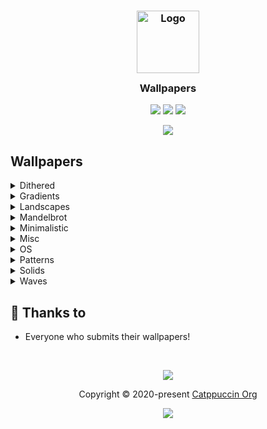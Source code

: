 <h3 align="center">
	<img src="https://raw.githubusercontent.com/catppuccin/catppuccin/main/assets/logos/exports/1544x1544_circle.png" width="100" alt="Logo"/><br/>
	<img src="https://raw.githubusercontent.com/catppuccin/catppuccin/dev/assets/misc/transparent.png" height="30" width="0px"/>
	Wallpapers
	<img src="https://raw.githubusercontent.com/catppuccin/catppuccin/dev/assets/misc/transparent.png" height="30" width="0px"/>
</h3>

<p align="center">
    <a href="https://github.com/kappq/catppuccin-wallpapers/stargazers"><img src="https://img.shields.io/github/stars/kappq/catppuccin-wallpapers?colorA=1e1e28&colorB=c9cbff&style=for-the-badge&logo=starship style=for-the-badge"></a>
    <a href="https://github.com/kappq/catppuccin-wallpapers/issues"><img src="https://img.shields.io/github/issues/kappq/catppuccin-wallpapers?colorA=1e1e28&colorB=f7be95&style=for-the-badge"></a>
    <a href="https://github.com/kappq/catppuccin-wallpapers/contributors"><img src="https://img.shields.io/github/contributors/kappq/catppuccin-wallpapers?colorA=1e1e28&colorB=b1e1a6&style=for-the-badge"></a>
</p>

<p align="center">
  <img src="https://raw.githubusercontent.com/kappq/catppuccin-wallpapers/main/minimalistic/flamingo_unicat.png" style="border-radius:2%"/>
</p>

## Wallpapers

<details>
    <summary>Dithered</summary>
    <img src="dithered/barn.png">
    <img src="dithered/lighthouse.png">
    <img src="dithered/marketplace.png">
    <img src="dithered/motorbikes.png">
</details>

<details>
    <summary>Gradients</summary>
    <img src="gradients/bkg1_bkg5.png">
    <img src="gradients/bkg3_bkg5.png">
    <img src="gradients/blue_bkg5.png">
    <img src="gradients/blue_green.png">
    <img src="gradients/cyan_bkg5.png">
    <img src="gradients/flamingo_bkg1.png">
    <img src="gradients/flamingo_bkg5.png">
    <img src="gradients/flamingo_peach.png">
    <img src="gradients/flamingo_yellow.png">
    <img src="gradients/green_bkg5.png">
    <img src="gradients/magenta_blue.png">
    <img src="gradients/magenta_pink.png">
    <img src="gradients/peach_bkg5.png">
    <img src="gradients/red_bkg5.png">
    <img src="gradients/red_peach.png">
    <img src="gradients/red_pink.png">
</details>

<details>
    <summary>Landscapes</summary>
    <img src="landscapes/evening-sky.png">
    <img src="landscapes/forrest.png">
    <img src="landscapes/salty_mountains.png">
    <img src="landscapes/shaded_landscape.png">
    <img src="landscapes/yosemite.png">
</details>

<details>
    <summary>Mandelbrot</summary>
    <img src="mandelbrot/mandelbrot_full_blue.png">
    <img src="mandelbrot/mandelbrot_full_flamingo.png">
    <img src="mandelbrot/mandelbrot_full_green.png">
    <img src="mandelbrot/mandelbrot_full_lavender.png">
    <img src="mandelbrot/mandelbrot_full_magenta.png">
    <img src="mandelbrot/mandelbrot_full_maroon.png">
    <img src="mandelbrot/mandelbrot_full_peach.png">
    <img src="mandelbrot/mandelbrot_full_pink.png">
    <img src="mandelbrot/mandelbrot_full_red.png">
    <img src="mandelbrot/mandelbrot_full_rosewater.png">
    <img src="mandelbrot/mandelbrot_full_sky.png">
    <img src="mandelbrot/mandelbrot_full_teal.png">
    <img src="mandelbrot/mandelbrot_full_yellow.png">
    <img src="mandelbrot/mandelbrot_gap_blue.png">
    <img src="mandelbrot/mandelbrot_gap_flamingo.png">
    <img src="mandelbrot/mandelbrot_gap_green.png">
    <img src="mandelbrot/mandelbrot_gap_lavender.png">
    <img src="mandelbrot/mandelbrot_gap_magenta.png">
    <img src="mandelbrot/mandelbrot_gap_maroon.png">
    <img src="mandelbrot/mandelbrot_gap_peach.png">
    <img src="mandelbrot/mandelbrot_gap_pink.png">
    <img src="mandelbrot/mandelbrot_gap_red.png">
    <img src="mandelbrot/mandelbrot_gap_rosewater.png">
    <img src="mandelbrot/mandelbrot_gap_sky.png">
    <img src="mandelbrot/mandelbrot_gap_teal.png">
    <img src="mandelbrot/mandelbrot_gap_yellow.png">
    <img src="mandelbrot/mandelbrot_side_blue.png">
    <img src="mandelbrot/mandelbrot_side_flamingo.png">
    <img src="mandelbrot/mandelbrot_side_green.png">
    <img src="mandelbrot/mandelbrot_side_lavender.png">
    <img src="mandelbrot/mandelbrot_side_magenta.png">
    <img src="mandelbrot/mandelbrot_side_maroon.png">
    <img src="mandelbrot/mandelbrot_side_peach.png">
    <img src="mandelbrot/mandelbrot_side_pink.png">
    <img src="mandelbrot/mandelbrot_side_red.png">
    <img src="mandelbrot/mandelbrot_side_rosewater.png">
    <img src="mandelbrot/mandelbrot_side_sky.png">
    <img src="mandelbrot/mandelbrot_side_teal.png">
    <img src="mandelbrot/mandelbrot_side_yellow.png">
</details>

<details>
    <summary>Minimalistic</summary>
    <img src="minimalistic/black5_unicat.png">
    <img src="minimalistic/blue-cat.png">
    <img src="minimalistic/blue_unicat.png">
    <img src="minimalistic/buttons.png">
    <img src="minimalistic/catppuccin_triangle.png">
    <img src="minimalistic/dark-cat-rosewater.png">
    <img src="minimalistic/dark-cat.png">
    <img src="minimalistic/darker_unicat.png">
    <img src="minimalistic/flamingo-cat.png">
    <img src="minimalistic/flamingo_unicat.png">
    <img src="minimalistic/green-cat.png">
    <img src="minimalistic/hashtags-black.png">
    <img src="minimalistic/heart.jpg">
    <img src="minimalistic/hearts.png">
    <img src="minimalistic/lavender-cat.png">
    <img src="minimalistic/magenta-cat.png">
    <img src="minimalistic/maroon-cat.png">
    <img src="minimalistic/peach-cat.png">
    <img src="minimalistic/peach_unicat.png">
    <img src="minimalistic/pink-cat.png">
    <img src="minimalistic/pink_unicat.png">
    <img src="minimalistic/red-cat.png">
    <img src="minimalistic/red_unicat.png">
    <img src="minimalistic/romb.png">
    <img src="minimalistic/rosewater-cat.png">
    <img src="minimalistic/sky-cat.png">
    <img src="minimalistic/sports.png">
    <img src="minimalistic/teal-cat.png">
    <img src="minimalistic/teal_unicat.png">
    <img src="minimalistic/tetris.png">
    <img src="minimalistic/unicat.png">
    <img src="minimalistic/yellow-cat.png">
</details>

<details>
    <summary>Misc</summary>
    <img src="misc/cat-sound.png">
    <img src="misc/cat_bunnies.png">
    <img src="misc/cat_colors.png">
    <img src="misc/cat_pacman.png">
    <img src="misc/comfy-home.png">
    <img src="misc/doggocat.png">
    <img src="misc/feet-on-the-dashboard.png">
    <img src="misc/lonely-fish.png">
    <img src="misc/rainbow.png">
    <img src="misc/virus.png">
    <img src="misc/windows-error.jpg">
</details>

<details>
    <summary>OS</summary>
    <img src="os/alpine-black-4k.png">
    <img src="os/alpine-magenta-blue-1920x1080.png">
    <img src="os/alpine-magenta-pink-1920x1080.png">
    <img src="os/android-black-4k.png">
    <img src="os/android-magenta-blue-1920x1080.png">
    <img src="os/android-magenta-pink-1920x1080.png">
    <img src="os/apple-black-4k.png">
    <img src="os/apple-blue-black-1920x1080.png">
    <img src="os/apple-colors-big-4k.png">
    <img src="os/apple-colors-small-4k.png">
    <img src="os/apple-magenta-blue-1920x1080.png">
    <img src="os/apple-magenta-pink-1920x1080.png">
    <img src="os/arch-black-4k.png">
    <img src="os/arch-magenta-blue-1920x1080.png">
    <img src="os/arch-magenta-pink-1920x1080.png">
    <img src="os/arch-rainbow-1920x1080.png">
    <img src="os/arco-black-4k.png">
    <img src="os/arco-magenta-blue-1920x1080.png">
    <img src="os/arco-magenta-pink-1920x1080.png">
    <img src="os/artix-black-4k.png">
    <img src="os/artix-magenta-blue-1920x1080.png">
    <img src="os/artix-magenta-pink-1920x1080.png">
    <img src="os/centos-black-4k.png">
    <img src="os/debian-black-4k.png">
    <img src="os/debian-magenta-blue-1920x1080.png">
    <img src="os/debian-magenta-pink-1920x1080.png">
    <img src="os/deepin-black-4k.png">
    <img src="os/deepin-magenta-blue-1920x1080.png">
    <img src="os/deepin-magenta-pink-1920x1080.png">
    <img src="os/elementary-black-4k.png">
    <img src="os/endeavour-black-4k.png">
    <img src="os/endeavour-blue-black-1920x1080.png">
    <img src="os/endeavour-magenta-pink-1920x1080.png">
    <img src="os/fedora-black-4k.png">
    <img src="os/fedora-magenta-blue-1920x1080.png">
    <img src="os/fedora-magenta-pink-1920x1080.png">
    <img src="os/freebsd-black-4k.png">
    <img src="os/freebsd-magenta-blue-1920x1080.png">
    <img src="os/freebsd-magenta-pink-1920x1080.png">
    <img src="os/garuda-black-4k.png">
    <img src="os/gentoo-black-4k.png">
    <img src="os/manjaro-black-4k.png">
    <img src="os/manjaro-magenta-blue-1920x1080.png">
    <img src="os/manjaro-magenta-pink-1920x1080.png">
    <img src="os/mint-black-4k.png">
    <img src="os/mint-magenta-blue-1920x1080.png">
    <img src="os/mint-magenta-pink-1920x1080.png">
    <img src="os/mxlinux-black-4k.png">
    <img src="os/mxlinux-magenta-blue-1920x1080.png">
    <img src="os/mxlinux-magenta-pink-1920x1080.png">
    <img src="os/nix-black-4k.png">
    <img src="os/nix-magenta-blue-1920x1080.png">
    <img src="os/nix-magenta-pink-1920x1080.png">
    <img src="os/opensuse-black-4k.png">
    <img src="os/opensuse-magenta-blue-1920x1080.png">
    <img src="os/opensuse-magenta-pink-1920x1080.png">
    <img src="os/pop-black-4k.png">
    <img src="os/pop-magenta-blue-1920x1080.png">
    <img src="os/pop-magenta-pink-1920x1080.png">
    <img src="os/raspberry-black-4k.png">
    <img src="os/raspberry-magenta-blue-1920x1080.png">
    <img src="os/raspberry-magenta-pink-1920x1080.png">
    <img src="os/solus-black-4k.png">
    <img src="os/solus-magenta-blue-1920x1080.png">
    <img src="os/solus-magenta-pink-1920x1080.png">
    <img src="os/tux-black-4k.png">
    <img src="os/tux-magenta-blue-1920x1080.png">
    <img src="os/tux-magenta-pink-1920x1080.png">
    <img src="os/ubuntu-black-4k.png">
    <img src="os/ubuntu-magenta-blue-1920x1080.png">
    <img src="os/ubuntu-magenta-pink-1920x1080.png">
    <img src="os/various-arch-1-4k.png">
    <img src="os/various-arch-2-4k.png">
    <img src="os/various-os-1-4k.png">
    <img src="os/various-os-2-4k.png">
    <img src="os/various-os-3-4k.png">
    <img src="os/void-1920x1080.png">
    <img src="os/void-black-4k.png">
    <img src="os/void-black3-1920x1080.png">
    <img src="os/void-magenta-blue-1920x1080.png">
    <img src="os/void-magenta-pink-1920x1080.png">
    <img src="os/windows-black.png">
    <img src="os/windows-magenta-blue-1920x1080.png">
    <img src="os/windows-magenta-pink-1920x1080.png">
    <img src="os/zorin-black-4k.png">
    <img src="os/zorin-magenta-blue-1920x1080.png">
    <img src="os/zorin-magenta-pink-1920x1080.png">
</details>

<details>
    <summary>Patterns</summary>
    <img src="patterns/emojis.png">
    <img src="patterns/line_icons.png">
</details>

<details>
    <summary>Solids</summary>
    <img src="solids/bkg1.png">
    <img src="solids/bkg2.png">
    <img src="solids/bkg3.png">
    <img src="solids/bkg4.png">
    <img src="solids/bkg5.png">
    <img src="solids/blue.png">
    <img src="solids/cyan.png">
    <img src="solids/flamingo.png">
    <img src="solids/gray.png">
    <img src="solids/green.png">
    <img src="solids/magenta.png">
    <img src="solids/peach.png">
    <img src="solids/pink.png">
    <img src="solids/red.png">
    <img src="solids/white.png">
    <img src="solids/yellow.png">
</details>

<details>
    <summary>Waves</summary>
    <img src="waves/Waves Dark 6016x6016.jpg">
    <img src="waves/Waves Dark Alt 6016x6016.jpg">
    <img src="waves/Waves Light 6016x6016.jpg">
    <img src="waves/cat-blue-eye.png">
    <img src="waves/cat-waves.png">
    <img src="waves/wavy_lines_v01_5120x2880.png">
    <img src="waves/wavy_lines_v02_5120x2880.png">
    <img src="waves/wavy_lines_v03_5120x2880.png">
</details>


## 💝 Thanks to

- Everyone who submits their wallpapers!


&nbsp;

<p align="center"><img src="https://raw.githubusercontent.com/catppuccin/catppuccin/main/assets/footers/gray0_ctp_on_line.svg?sanitize=true" /></p>
<p align="center">Copyright &copy; 2020-present <a href="https://github.com/catppuccin" target="_blank">Catppuccin Org</a>
<p align="center"><a href="https://github.com/catppuccin/catppuccin/blob/main/LICENSE"><img src="https://img.shields.io/static/v1.svg?style=for-the-badge&label=License&message=MIT&logoColor=d9e0ee&colorA=302d41&colorB=c9cbff"/></a></p>
